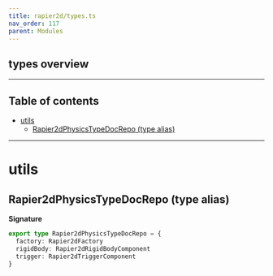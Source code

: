 ```yaml
---
title: rapier2d/types.ts
nav_order: 117
parent: Modules
---
```


## types overview

---

<h2 class="text-delta">Table of contents</h2>

- [utils](#utils)
  - [Rapier2dPhysicsTypeDocRepo (type alias)](#rapier2dphysicstypedocrepo-type-alias)

---

# utils

## Rapier2dPhysicsTypeDocRepo (type alias)

**Signature**

```ts
export type Rapier2dPhysicsTypeDocRepo = {
  factory: Rapier2dFactory
  rigidBody: Rapier2dRigidBodyComponent
  trigger: Rapier2dTriggerComponent
}
```
